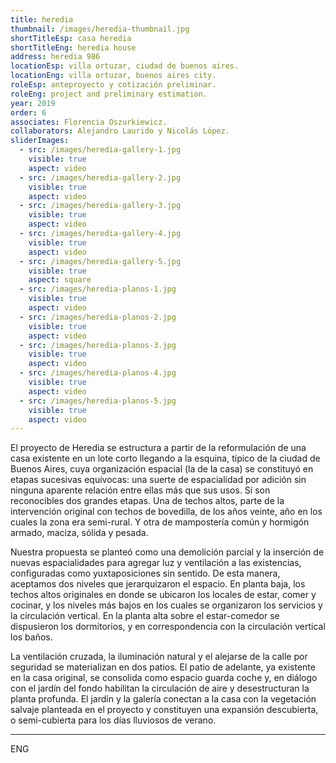 ```yaml
---
title: heredia
thumbnail: /images/heredia-thumbnail.jpg
shortTitleEsp: casa heredia
shortTitleEng: heredia house
address: heredia 986
locationEsp: villa ortuzar, ciudad de buenos aires.
locationEng: villa ortuzar, buenos aires city.
roleEsp: anteproyecto y cotización preliminar.
roleEng: project and preliminary estimation.
year: 2019
order: 6
associates: Florencia Oszurkiewicz.
collaborators: Alejandro Laurido y Nicolás López.
sliderImages:
  - src: /images/heredia-gallery-1.jpg
    visible: true
    aspect: video
  - src: /images/heredia-gallery-2.jpg
    visible: true
    aspect: video
  - src: /images/heredia-gallery-3.jpg
    visible: true
    aspect: video
  - src: /images/heredia-gallery-4.jpg
    visible: true
    aspect: video
  - src: /images/heredia-gallery-5.jpg
    visible: true
    aspect: square
  - src: /images/heredia-planos-1.jpg
    visible: true
    aspect: video
  - src: /images/heredia-planos-2.jpg
    visible: true
    aspect: video
  - src: /images/heredia-planos-3.jpg
    visible: true
    aspect: video
  - src: /images/heredia-planos-4.jpg
    visible: true
    aspect: video
  - src: /images/heredia-planos-5.jpg
    visible: true
    aspect: video
---
```


El proyecto de Heredia se estructura a partir de la reformulación de una casa existente en un lote corto llegando a la esquina, típico de la ciudad de Buenos Aires, cuya organización espacial (la de la casa) se constituyó en etapas sucesivas equívocas: una suerte de espacialidad por adición sin ninguna aparente relación entre ellas más que sus usos. Sí son reconocibles dos grandes etapas. Una de techos altos, parte de la intervención original con techos de bovedilla, de los años veinte, año en los cuales la zona era semi-rural. Y otra de mampostería común y hormigón armado, maciza, sólida y pesada.

Nuestra propuesta se planteó como una demolición parcial y la inserción de nuevas espacialidades para agregar luz y ventilación a las existencias, configuradas como yuxtaposiciones sin sentido. De esta manera, aceptamos dos niveles que jerarquizaron el espacio. En planta baja, los techos altos originales en donde se ubicaron los locales de estar, comer y cocinar, y los niveles más bajos en los cuales se organizaron los servicios y la circulación vertical. En la planta alta sobre el estar-comedor se dispusieron los dormitorios, y en correspondencia con la circulación vertical los baños.

La ventilación cruzada, la iluminación natural y el alejarse de la calle por seguridad se materializan en dos patios. El patio de adelante, ya existente en la casa original, se consolida como espacio guarda coche y, en diálogo con el jardín del fondo habilitan la circulación de aire y desestructuran la planta profunda. El jardín y la galería conectan a la casa con la vegetación salvaje planteada en el proyecto y constituyen una expansión descubierta, o semi-cubierta para los días lluviosos de verano.

----

ENG